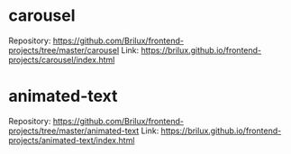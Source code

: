 # carousel
Repository: 
https://github.com/Brilux/frontend-projects/tree/master/carousel
Link:
https://brilux.github.io/frontend-projects/carousel/index.html

# animated-text
Repository: 
https://github.com/Brilux/frontend-projects/tree/master/animated-text
Link:
https://brilux.github.io/frontend-projects/animated-text/index.html
